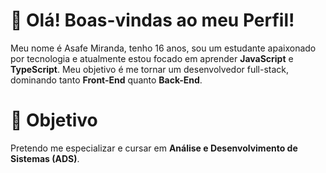 # 👀 Olá! Boas-vindas ao meu Perfil!
Meu nome é Asafe Miranda, tenho 16 anos, sou um estudante apaixonado por tecnologia e atualmente estou focado em aprender **JavaScript** e **TypeScript**. Meu objetivo é me tornar um desenvolvedor full-stack, dominando tanto **Front-End** quanto **Back-End**.

# 🚀 Objetivo
Pretendo me especializar e cursar em **Análise e Desenvolvimento de Sistemas (ADS)**.
